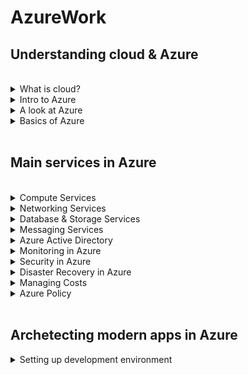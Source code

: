 # AzureWork


## Understanding cloud & Azure

<br>

<details>
<summary>What is cloud?</summary>

Cloud computing is the delivery of computing services over the internet. Computing services include common IT infrastructure such as virtual machines, storage, databases, and networking. There are many other new & hybrid services as well.
Cloud computing is the delivery of computing services over the internet. Computing services include common IT infrastructure such as virtual machines, storage, databases, and networking. Cloud computing falls under OpEx because cloud computing operates on a consumption-based model.
<ul>
 <li>Cloud Model types <br>
  Public: (Azure, AWS, GCP)  <br>
  Private: (VMWare, RedHat OpenShift, Azure Stack) <br>
  Hybrid: (Azure Arc, AWS Outposts)
 </li>
 <li>Cloud Service types (IAAS, PAAS, SAAS)</li>
 </ul>

</details>

<details>
<summary>Intro to Azure</summary>
Azure is the public cloud offering from Microsoft. It provides more than 100 services that enable you to do everything from running your existing applications on virtual machines to exploring new software tools & services (Containerization, Blockchain, ML, AI, IOT etc). <br> <br>
As cloud is just another computer that multiple users are accessing through the internet. Cloud vendors make use of economies of scale & global reach to profit through their online computing services. Azure has the biggest set of data centers(Zones) spread across Regions which are further part of different geographies across the Globe. <br> <br>
Find the latest Global infrastructure of Azure below. <br> 
https://infrastructuremap.microsoft.com/explore <br> <br>
A list of all cloud services provided by Azure can be found below. <br>
https://azure.microsoft.com/en-in/products/ 
<br>
 
</details>

<details>
<summary>A look at Azure</summary>
To create and use Azure services, you need an Azure subscription. After you've created an Azure account, you're free to create additional subscriptions. After you've created an Azure subscription, you can start creating Azure resources within each subscription. Creation of resources & other operations can also be performed either from the Azure Cloud Shell on the portal or you can download it to your local. Portal can be accessed from below link. <br>
https://www.portal.azure.com
<br>
 
</details>

<details>
<summary>Basics of Azure</summary>
The physical infrastructure for Azure starts with datacenters. Conceptually, the datacenters are the same as large corporate datacenters. They’re facilities with resources arranged in racks, with dedicated power, cooling, and networking infrastructure. <br>
 
As a global cloud provider, Azure has datacenters around the world. However, these individual datacenters aren’t directly accessible. Datacenters are grouped into Azure Regions or Azure Availability Zones that are designed to help you achieve resiliency and reliability for your business-critical workloads. <br>
 
A region is a geographical area on the planet that contains at least one, but potentially multiple datacenters that are nearby and networked together with a low-latency network. When you deploy a resource in Azure, you'll often need to choose the region where you want your resource deployed. <br>
 
You can use availability zones to run mission-critical applications and build high-availability into your application architecture by co-locating your compute, storage, networking, and data resources within an availability zone and replicating in other availability zones. Keep in mind that there could be a cost to duplicating your services and transferring data between availability zones. <br>
 
Also, most Azure regions are paired with another region within the same geography (such as US, Europe, or Asia) at least 300 miles away. This approach allows for the replication of resources across a geography that helps reduce the likelihood of interruptions because of events such as natural disasters, civil unrest, power outages, or physical network outages that affect an entire region.
</details>
<br>

## Main services in Azure

<br>

<details>
<summary>Compute Services</summary>
<ul> <br>
 <li>Virtual Machines</li> 
 Provides a virtual server running on a physical server by utilizing physical hardware and sharing resources using virtualization. It is a regular server that can be accessed using RDP or SSH protocols. Virtual machines can be created using below steps: <br> <br>
 
 1. Go to pricing calculator & add a VM. Check the price it is taking. <br>
 2. To create a VM in Azure navigate to Home > Virtual machine <br>
 3. After creating VM you can connect to it using RDP or SSH thorugh its public IP. <br>
 4. Even after the VM is stopped, it keeps on incurring cost due to resources (Disk, IP, Storage). <br>
 5. Thus the reosurce group / all the resources of VM need to be deleted to prevent cost consumption. <br>
 6. Ways to reduce VM costs (Auto shutdown, Reserved Instance, Spot Instances, Disk optimization). <br>
 7. While creating the VM make sure to configure it for high availability, low cost consumption & download its ARM template. <br>
 8. An ARM template is a JSON file that can be exported, modified, uploaded & deployed. <br>
 9. If you run Azure Cloud Shell, a storage account under a default resource group would get created for cloud shell. <br>
 10. Upload your ARM templates to the file share of cloud shell & run command "az deployment group create --resource-group First-rg --template-file template.json --parameters parameters.json" inside the folder in cloud shell. <br>
 11. VM scale set is a group of seperate VMs sharing the same image. They can be used with load balancers to handle unpredictable load.<br>
 12. Shutdown the VMs when not in use.<br> <br>
 
 <li>App Services</li>
 App Services provide a fully managed web hosting for websites. Microsoft manages the hosting & security for the hosted application. We just need to publish and run the app service. There is no access to the underlying servers. App service integrates with many source control & devops engine. It supports platforms like .NET, Nodejs, PHP, Java, Python etc. It can host web apps, web apis & web jobs. It is extremely easy to deploy. <br> <br>
 
 1. Check the pricing for the app service at https://azure.microsoft.com/en-us/pricing/details/app-service/windows/#pricing <br>
 2. To create App Service in Azure navigate to Home > App Service <br>
 3. After creating the app service, the published files can be deployed and the working application can be accessed from url.<br>
 4. Go to VS Code & use command "dotnet publish -o publish". Right click on the publish folder select deploy to Web App. This option is present due to Azure Web App       extension. <br>
 5. After deployment, the app service files can be modified & managed from console, App Service Editor.<br>
 6. By default, App Services can be accessed using http and https. You can make it https only in the TLS/SSL settings in the App Service menu. <br>
 7. App service can also run batch processes, or continuous jobs, with the request/response  paradigm. This can be done using the WebJobs menu item, where you can upload exe file that will run always, or on scheduled times. <br>
 8. You can find there the Virtual IP address of the App Service, and also - the Outbound IP addresses in gthe properties page. <br>
 9. While you can stop an App Service (using the Stop button at the top of the Overview page), all it will do is to stop the functionality of the App Service, but you'll still pay for it. <br>
 10. With VM - you pay only when the VM is On. With App Service - The only way to stop paying for it is to completely delete it. <br> <br>
 
 
 <li>AKS</li>
 Azure Kubernetes services is used as a managed Kubernetes on Azure. It allows deploying containers & managing them using Kubernetes on Azure. We pay only for the instances(VMs) used by Kubernetes. Containers are like thin packaging models which packages software, its dependencies & configuration files. They provide better performance, predictibility & density in deployment. Containers share the same OS, so isolation is less as compared to VM. Docker is the most popular container environment. Docker architecture consists of Docker Host & Registery. The Docker host contains daemon/server which turns containers on/off, tracks activity, build containers based on images & exposes API for management. The Docker Registery is a repository of the images used by Docker Host. For managing deployment, scalability, monitoring, routing & high-availability of contianers we use container management tools like Kubernetes.
 <br> <br>
 
 1. Installing Docker https://docs.docker.com/desktop/install/windows-install/ . Also install Docker extension in VS Code. <br>
 2. Installing Azure CLI. https://learn.microsoft.com/en-us/cli/azure/install-azure-cli-windows?tabs=azure-cli <br>
 3. In the project directory in VS Code, right click on the Docker file & select build image. Go to the Docker icon in VS Code & run the image that was created. <br>
 4. Now we are running a container based on the image that we created. Connect to Azure Container Registery & create an ACR registery.  <br>
 5. Right click on the image/latest in VS Code & select push to push the image to the newly created ACR registery. <br>
 6. Go to Home > Kubernetes Services to set up Kubernetes Cluster. Select the ACR registery created by you in integration section. Review & Create. <br>
 
 
 <li>Azure Functions</li>
 </ul>
</details>

<details>
<summary>Networking Services</summary>
<br>
 
</details>

<details>
<summary>Database & Storage Services</summary>
<br>
 
</details>

<details>
<summary>Messaging Services</summary>
<br>
 
</details>


<details>
<summary>Azure Active Directory</summary>
<br>
 
</details>


<details>
<summary>Monitoring in Azure</summary>
<br>
 
</details>


<details>
<summary>Security in Azure</summary>
<br>
 
</details>


<details>
<summary>Disaster Recovery in Azure</summary>
<br>
 
</details>

<details>
<summary>Managing Costs</summary>
 
Almost everything in the cloud costs money. Cloud has below pricing models:
 <ul>
 <li>Per resource (VMs)</li>
 <li>Per consumption (Function apps)</li>
 <li>Reservations (Reserved instances)</li>
  </ul>
  Before allocating resources,always calculate their prices in pricing calculator.
  https://azure.microsoft.com/en-in/pricing/calculator/ 
  <br>
To do budgeting in Azure navigate to
Home > Cost Management + Billing  > Cost Management > Budgets <br>
Here you can describe your Annual/Monthly budget & can set alerts based on the threshold of thebudget.
 
<br>
 
</details>

<details>
<summary>Azure Policy</summary>
<br>
 
</details>


<br>

## Archetecting modern apps in Azure


<details>
<summary>Setting up development environment</summary>
 
 <ol>
 <li>Install .NET SDK</li>
 <li>Install VS Code</li>
 <li>Install extensions, Azure account & Azure App Services</li>
 <li>Use command dotnet run to run the application on localhost</li>
 <li>Use command dotnet publish -o publish to publish the application</li>
 <li>To set up IIS server connect to Windows VM using RDP. Using server manager dashboard in server roles install "Web Server (IIS)". Also install dotnet hosting bundle to host dotnet applications. Publish your application and add site in IIS.</li>
 <li>To set up linux server connect to Ubuntu VM using SSH(Putty). Use command "Sudo apt install git", "Sudo apt update", "Sudo apt install nodejs". Git clone the api to be hosted & use command "sudo apt install npm", "npm start".</li>
 </ol>

 </details>
